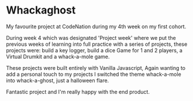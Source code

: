 # Whackaghost

My favourite project at CodeNation during my 4th week on my first cohort.

During week 4 which was designated 'Project week' where we put the previous weeks of learning into full practice with a series of projects, these projects were: build a key logger, build a dice Game for 1 and 2 players, a Virtual Drumkit and a whack-a-mole game.

These projects were built entirely with Vanilla Javascript, Again wanting to add a personal touch to my projects I switched the theme whack-a-mole into whack-a-ghost, just a halloween flare.

Fantastic project and I'm really happy with the end product.



